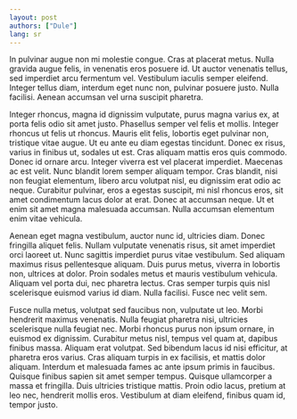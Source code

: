 ```yaml
---
layout: post
authors: ["Dule"]
lang: sr
---
```


In pulvinar augue non mi molestie congue. Cras at placerat metus. Nulla gravida augue felis, in venenatis eros posuere id. Ut auctor venenatis tellus, sed imperdiet arcu fermentum vel. Vestibulum iaculis semper eleifend. Integer tellus diam, interdum eget nunc non, pulvinar posuere justo. Nulla facilisi. Aenean accumsan vel urna suscipit pharetra.

Integer rhoncus, magna id dignissim vulputate, purus magna varius ex, at porta felis odio sit amet justo. Phasellus semper vel felis et mollis. Integer rhoncus ut felis ut rhoncus. Mauris elit felis, lobortis eget pulvinar non, tristique vitae augue. Ut eu ante eu diam egestas tincidunt. Donec ex risus, varius in finibus ut, sodales ut est. Cras aliquam mattis eros quis commodo. Donec id ornare arcu. Integer viverra est vel placerat imperdiet. Maecenas ac est velit. Nunc blandit lorem semper aliquam tempor. Cras blandit, nisi non feugiat elementum, libero arcu volutpat nisl, eu dignissim erat odio ac neque. Curabitur pulvinar, eros a egestas suscipit, mi nisl rhoncus eros, sit amet condimentum lacus dolor at erat. Donec at accumsan neque. Ut et enim sit amet magna malesuada accumsan. Nulla accumsan elementum enim vitae vehicula.

Aenean eget magna vestibulum, auctor nunc id, ultricies diam. Donec fringilla aliquet felis. Nullam vulputate venenatis risus, sit amet imperdiet orci laoreet ut. Nunc sagittis imperdiet purus vitae vestibulum. Sed aliquam maximus risus pellentesque aliquam. Duis purus metus, viverra in lobortis non, ultrices at dolor. Proin sodales metus et mauris vestibulum vehicula. Aliquam vel porta dui, nec pharetra lectus. Cras semper turpis quis nisl scelerisque euismod varius id diam. Nulla facilisi. Fusce nec velit sem.

Fusce nulla metus, volutpat sed faucibus non, vulputate ut leo. Morbi hendrerit maximus venenatis. Nulla feugiat pharetra nisi, ultricies scelerisque nulla feugiat nec. Morbi rhoncus purus non ipsum ornare, in euismod ex dignissim. Curabitur metus nisl, tempus vel quam at, dapibus finibus massa. Aliquam erat volutpat. Sed bibendum lacus id nisi efficitur, at pharetra eros varius. Cras aliquam turpis in ex facilisis, et mattis dolor aliquam. Interdum et malesuada fames ac ante ipsum primis in faucibus. Quisque finibus sapien sit amet semper tempus. Quisque ullamcorper a massa et fringilla. Duis ultricies tristique mattis. Proin odio lacus, pretium at leo nec, hendrerit mollis eros. Vestibulum at diam eleifend, finibus quam id, tempor justo.
